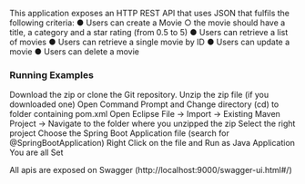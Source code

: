 This application exposes an HTTP REST API that uses JSON that fulfils the following criteria:
● Users can create a Movie
○ the movie should have a title, a category and a star rating (from 0.5 to 5)
● Users can retrieve a list of movies
● Users can retrieve a single movie by ID
● Users can update a movie
● Users can delete a movie



<h3>Running Examples</h3>
Download the zip or clone the Git repository.
Unzip the zip file (if you downloaded one)
Open Command Prompt and Change directory (cd) to folder containing pom.xml
Open Eclipse
File -> Import -> Existing Maven Project -> Navigate to the folder where you unzipped the zip
Select the right project
Choose the Spring Boot Application file (search for @SpringBootApplication)
Right Click on the file and Run as Java Application
You are all Set



All apis are exposed on Swagger (http://localhost:9000/swagger-ui.html#/)
